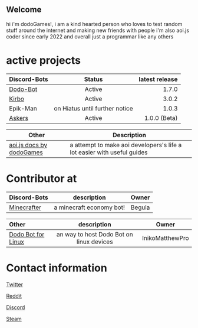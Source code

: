 ## Welcome 

hi i'm dodoGames!, i am a kind hearted person who loves to test random stuff around the internet and making new friends with people
i'm also aoi.js coder since early 2022 and overall just a programmar like any others



# active projects


| Discord-Bots | Status | latest release |
| :---         |     :---:      |          ---: |
| [Dodo-Bot](https://github.com/DodoGames7/Dodo-Bot)   | Active     | 1.7.0    |
| [Kirbo](https://github.com/DodoGames7/Kirbo)     | Active       | 3.0.2      |
| Epik-Man   | on Hiatus until further notice | 1.0.3 |
| [Askers](https://github.com/DodoGames7/Askers)      | Active | 1.0.0 (Beta) |


| Other | Description |
| --- | --- |
| [aoi.js docs by dodoGames](https://github.com/DodoGames7/aoi.js-docs-by-dodoGames) | a attempt to make aoi developers's life a lot easier with useful guides |



# Contributor at 

| Discord-Bots | description | Owner
| :---         |     :---:  | --- |
| [Minecrafter](https://discord.com/oauth2/authorize?client_id=1001857256805109852&scope=bot%20applications.commands&permissions=355392) | a minecraft economy bot! | Begula |

| Other | description | Owner
| :---         |     :---:  | --- |
| [Dodo Bot for Linux](https://github.com/InikoMatthewPro/discord-dodobot-on-linux) | an way to host Dodo Bot on linux devices | InikoMatthewPro |



# Contact information

[Twitter](https://twitter.com/dodoGames14)



[Reddit](https://www.reddit.com/user/dodoGames7) 



[Discord](https://discord.gg/pFwKjAaZvj)



[Steam](https://steamcommunity.com/id/dodoGames7/)



